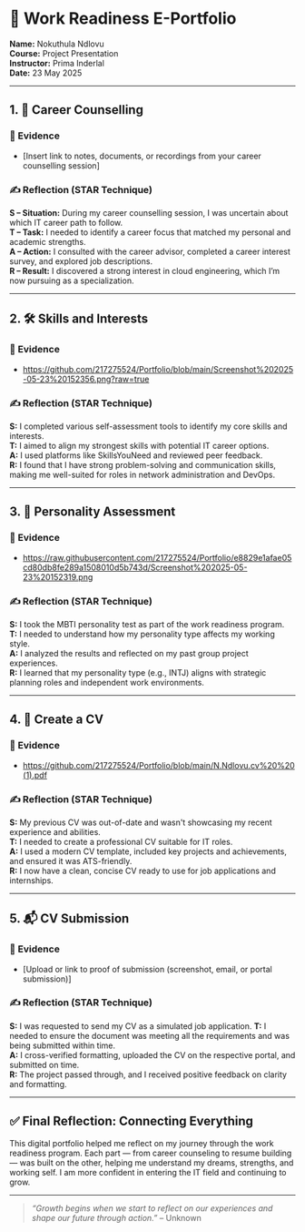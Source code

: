 # 🌟 Work Readiness E-Portfolio

**Name:** Nokuthula Ndlovu  
**Course:** Project Presentation  
**Instructor:** Prima Inderlal  
**Date:** 23 May 2025  

---

## 1. 💼 Career Counselling

### 📁 Evidence
- [Insert link to notes, documents, or recordings from your career counselling session]

### ✍️ Reflection (STAR Technique)
**S – Situation:** During my career counselling session, I was uncertain about which IT career path to follow.  
**T – Task:** I needed to identify a career focus that matched my personal and academic strengths.  
**A – Action:** I consulted with the career advisor, completed a career interest survey, and explored job descriptions.  
**R – Result:** I discovered a strong interest in cloud engineering, which I’m now pursuing as a specialization.

---

## 2. 🛠️ Skills and Interests

### 📁 Evidence
- https://github.com/217275524/Portfolio/blob/main/Screenshot%202025-05-23%20152356.png?raw=true

### ✍️ Reflection (STAR Technique)
**S:** I completed various self-assessment tools to identify my core skills and interests.  
**T:** I aimed to align my strongest skills with potential IT career options.  
**A:** I used platforms like SkillsYouNeed and reviewed peer feedback.  
**R:** I found that I have strong problem-solving and communication skills, making me well-suited for roles in network administration and DevOps.

---

## 3. 🧠 Personality Assessment

### 📁 Evidence
- https://raw.githubusercontent.com/217275524/Portfolio/e8829e1afae05cd80db8fe289a1508010d5b743d/Screenshot%202025-05-23%20152319.png

### ✍️ Reflection (STAR Technique)
**S:** I took the MBTI personality test as part of the work readiness program.  
**T:** I needed to understand how my personality type affects my working style.  
**A:** I analyzed the results and reflected on my past group project experiences.  
**R:** I learned that my personality type (e.g., INTJ) aligns with strategic planning roles and independent work environments.

---

## 4. 📝 Create a CV

### 📁 Evidence
- https://github.com/217275524/Portfolio/blob/main/N.Ndlovu.cv%20%20(1).pdf

### ✍️ Reflection (STAR Technique)
**S:** My previous CV was out-of-date and wasn't showcasing my recent experience and abilities.  
**T:** I needed to create a professional CV suitable for IT roles.  
**A:**  I used a modern CV template, included key projects and achievements, and ensured it was ATS-friendly.  
**R:** I now have a clean, concise CV ready to use for job applications and internships.

---

## 5. 📬 CV Submission

### 📁 Evidence
- [Upload or link to proof of submission (screenshot, email, or portal submission)]

### ✍️ Reflection (STAR Technique)
**S:**  I was requested to send my CV as a simulated job application. 
**T:** I needed to ensure the document was meeting all the requirements and was being submitted within time.  
**A:** I cross-verified formatting, uploaded the CV on the respective portal, and submitted on time.  
**R:** The project passed through, and I received positive feedback on clarity and formatting.

---

## ✅ Final Reflection: Connecting Everything

This digital portfolio helped me reflect on my journey through the work readiness program. Each part — from career counseling to resume building — was built on the other, helping me understand my dreams, strengths, and working self. I am more confident in entering the IT field and continuing to grow.

---

> _“Growth begins when we start to reflect on our experiences and shape our future through action.”_ – Unknown

